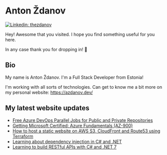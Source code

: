 # Anton Ždanov

[![Linkedin: thezdanov](https://img.shields.io/badge/-Anton%20Ždanov-blue?style=flat-square&logo=Linkedin&logoColor=white&link=https://www.linkedin.com/in/azdanov/)](https://www.linkedin.com/in/azdanov/)

Hey! Awesome that you visited. I hope you find something useful for you here.

In any case thank you for dropping in! 🙂

## Bio

My name is Anton Ždanov. I'm a Full Stack Developer from Estonia!

I'm working with all sorts of technologies. Can get to know me a bit more on my personal website: https://azdanov.dev/

## My latest website updates
<!-- BLOG-POST-LIST:START -->
- [Free Azure DevOps Parallel Jobs for Public and Private Repositories](https://azdanov.dev/articles/free-azure-devops-parallel-jobs)
- [Getting Microsoft Certified: Azure Fundamentals &lpar;AZ-900&rpar;](https://azdanov.dev/articles/getting-microsoft-certified-azure-fundamentals)
- [How to host a static website on AWS S3, CloudFront and Route53 using Terraform](https://azdanov.dev/articles/aws-terraform-static-website)
- [Learning about dependency injection in C# and .NET](https://azdanov.dev/articles/learning-about-dependeny-injection-in-csharp-and-dotnet)
- [Learning to build RESTful APIs with C# and .NET 7](https://azdanov.dev/articles/first-steps-restful-api-dotnet)
<!-- BLOG-POST-LIST:END -->
